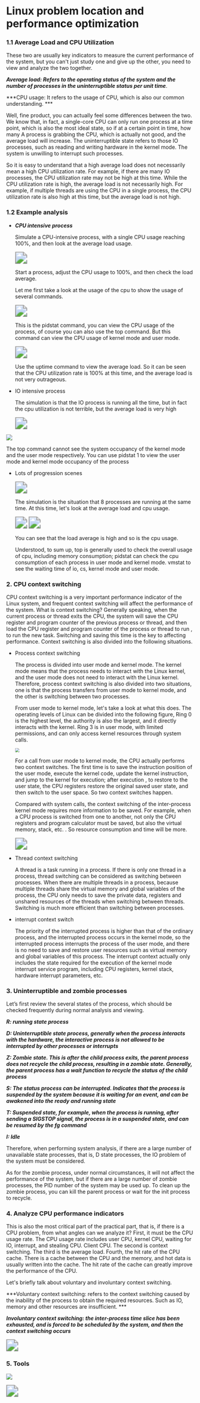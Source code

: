 # Linux problem location and performance optimization


### 1.1 Average Load and CPU Utilization

These two are usually key indicators to measure the current performance of the system, but you can't just study one and give up the other, you need to view and analyze the two together.

***Average load: Refers to the operating status of the system and the number of processes in the uninterruptible status per unit time***.

***CPU usage: It refers to the usage of CPU, which is also our common understanding. ***

Well, fine product, you can actually feel some differences between the two. We know that, in fact, a single-core CPU can only run one process at a time point, which is also the most ideal state, so if at a certain point in time, how many A process is grabbing the CPU, which is actually not good, and the average load will increase. The uninterruptible state refers to those IO processes, such as reading and writing hardware in the kernel mode. The system is unwilling to interrupt such processes.

So it is easy to understand that a high average load does not necessarily mean a high CPU utilization rate. For example, if there are many IO processes, the CPU utilization rate may not be high at this time. While the CPU utilization rate is high, the average load is not necessarily high. For example, if multiple threads are using the CPU in a single process, the CPU utilization rate is also high at this time, but the average load is not high.

### 1.2 Example analysis

- ***CPU intensive process***

   Simulate a CPU-intensive process, with a single CPU usage reaching 100%, and then look at the average load usage.

   <img src="https://cdn.jsdelivr.net/gh/yeliansong/github-blog-PIC/blog-images/0081Kckwgy1glcusv6mvdj30vc01w3zs.jpg" style="zoom:200%;" />

   Start a process, adjust the CPU usage to 100%, and then check the load average.

   Let me first take a look at the usage of the cpu to show the usage of several commands.

   <img src="https://cdn.jsdelivr.net/gh/yeliansong/github-blog-PIC/blog-images/0081Kckwgy1glcv0cige9j310q0aiwmi.jpg" style="zoom:200%;" />

   This is the pidstat command, you can view the CPU usage of the process, of course you can also use the top command. But this command can view the CPU usage of kernel mode and user mode.

   <img src="https://cdn.jsdelivr.net/gh/yeliansong/github-blog-PIC/blog-images/0081Kckwgy1glcv1ul6qcj30so03eab8.jpg" style="zoom:200%;" />

   Use the uptime command to view the average load. So it can be seen that the CPU utilization rate is 100% at this time, and the average load is not very outrageous.

- IO intensive process

   The simulation is that the IO process is running all the time, but in fact the cpu utilization is not terrible, but the average load is very high

   <img src="https://cdn.jsdelivr.net/gh/yeliansong/github-blog-PIC/blog-images/0081Kckwgy1glcv9jqrnsj30tk03ita3.jpg" style="zoom:200%;" />

<img src="https://cdn.jsdelivr.net/gh/yeliansong/github-blog-PIC/blog-images/0081Kckwgy1glcva32ho1j310402odht.jpg" style="zoom:100%;" />

 The top command cannot see the system occupancy of the kernel mode and the user mode respectively. You can use pidstat 1 to view the user mode and kernel mode occupancy of the process

- Lots of progression scenes

   <img src="https://cdn.jsdelivr.net/gh/yeliansong/github-blog-PIC/blog-images/0081Kckwgy1glcvctr4avj30uk02gq4c.jpg" style="zoom:200%;" />

   The simulation is the situation that 8 processes are running at the same time. At this time, let's look at the average load and cpu usage.

   <img src="https://cdn.jsdelivr.net/gh/yeliansong/github-blog-PIC/blog-images/0081Kckwgy1glcvf9zo9nj30ta03wgn4.jpg" style="zoom:200%;" />

   <img src="https://cdn.jsdelivr.net/gh/yeliansong/github-blog-PIC/blog-images/0081Kckwgy1glcvflkw1rj310o0820zr.jpg" style="zoom:200%;" />

   You can see that the load average is high and so is the cpu usage.

   Understood, to sum up, top is generally used to check the overall usage of cpu, including memory consumption; pidstat can check the cpu consumption of each process in user mode and kernel mode. vmstat to see the waiting time of io, cs, kernel mode and user mode.

### 2. CPU context switching

CPU context switching is a very important performance indicator of the Linux system, and frequent context switching will affect the performance of the system. What is context switching? Generally speaking, when the current process or thread exits the CPU, the system will save the CPU register and program counter of the previous process or thread, and then load the CPU register and program counter of the process or thread to run , to run the new task. Switching and saving this time is the key to affecting performance. Context switching is also divided into the following situations.

- Process context switching

   The process is divided into user mode and kernel mode. The kernel mode means that the process needs to interact with the Linux kernel, and the user mode does not need to interact with the Linux kernel. Therefore, process context switching is also divided into two situations, one is that the process transfers from user mode to kernel mode, and the other is switching between two processes.

   From user mode to kernel mode, let's take a look at what this does. The operating levels of Linux can be divided into the following figure, Ring 0 is the highest level, the authority is also the largest, and it directly interacts with the kernel. Ring 3 is in user mode, with limited permissions, and can only access kernel resources through system calls.

   <img src="https://cdn.jsdelivr.net/gh/yeliansong/github-blog-PIC/blog-images/0081Kckwgy1glczklk45tj30m20j477t.jpg" style="zoom: 67%;" />

   For a call from user mode to kernel mode, the CPU actually performs two context switches. The first time is to save the instruction position of the user mode, execute the kernel code, update the kernel instruction, and jump to the kernel for execution; after execution , to restore to the user state, the CPU registers restore the original saved user state, and then switch to the user space. So two context switches happen.

   Compared with system calls, the context switching of the inter-process kernel mode requires more information to be saved. For example, when a CPU process is switched from one to another, not only the CPU registers and program calculator must be saved, but also the virtual memory, stack, etc. . So resource consumption and time will be more.

   <img src="https://cdn.jsdelivr.net/gh/yeliansong/github-blog-PIC/blog-images/0081Kckwgy1glczr1jr93j30y006m3z9.jpg" style="zoom:200%;" />

- Thread context switching

   A thread is a task running in a process. If there is only one thread in a process, thread switching can be considered as switching between processes. When there are multiple threads in a process, because multiple threads share the virtual memory and global variables of the process, the CPU only needs to save the private data, registers and unshared resources of the threads when switching between threads. Switching is much more efficient than switching between processes.

- interrupt context switch

   The priority of the interrupted process is higher than that of the ordinary process, and the interrupted process occurs in the kernel mode, so the interrupted process interrupts the process of the user mode, and there is no need to save and restore user resources such as virtual memory and global variables of this process. The interrupt context actually only includes the state required for the execution of the kernel mode interrupt service program, including CPU registers, kernel stack, hardware interrupt parameters, etc.

### 3. Uninterruptible and zombie processes

Let’s first review the several states of the process, which should be checked frequently during normal analysis and viewing.

***R: running state process***

***D: Uninterruptible state process, generally when the process interacts with the hardware, the interactive process is not allowed to be interrupted by other processes or interrupts***

***Z: Zombie state. This is after the child process exits, the parent process does not recycle the child process, resulting in a zombie state. Generally, the parent process has a wait function to recycle the status of the child process***

***S: The status process can be interrupted. Indicates that the process is suspended by the system because it is waiting for an event, and can be awakened into the ready and running state***

***T: Suspended state, for example, when the process is running, after sending a SIGSTOP signal, the process is in a suspended state, and can be resumed by the fg command***

***I: Idle***

Therefore, when performing system analysis, if there are a large number of unavailable state processes, that is, D state processes, the IO problem of the system must be considered.

As for the zombie process, under normal circumstances, it will not affect the performance of the system, but if there are a large number of zombie processes, the PID number of the system may be used up. To clean up the zombie process, you can kill the parent process or wait for the init process to recycle.

### 4. Analyze CPU performance indicators

This is also the most critical part of the practical part, that is, if there is a CPU problem, from what angles can we analyze it? First, it must be the CPU usage rate. The CPU usage rate includes user CPU, kernel CPU, waiting for IO, interrupt, and stealing CPU. Client CPU. The second is context switching. The third is the average load. Fourth, the hit rate of the CPU cache. There is a cache between the CPU and the memory, and hot data is usually written into the cache. The hit rate of the cache can greatly improve the performance of the CPU.

Let's briefly talk about voluntary and involuntary context switching.

***Voluntary context switching: refers to the context switching caused by the inability of the process to obtain the required resources. Such as IO, memory and other resources are insufficient. ***

***Involuntary context switching: the inter-process time slice has been exhausted, and is forced to be scheduled by the system, and then the context switching occurs***

<img src="https://cdn.jsdelivr.net/gh/yeliansong/github-blog-PIC/blog-images/0081Kckwgy1gld2oxrf6dj31100rmdi9.jpg" style="zoom:200%;" />



### 5. Tools

![](https://cdn.jsdelivr.net/gh/yeliansong/github-blog-PIC/blog-images/0081Kckwgy1gld2z4enlhj30ul0u0n7x.jpg)



<img src="https://cdn.jsdelivr.net/gh/yeliansong/github-blog-PIC/blog-images/0081Kckwgy1gld2zqvozqj30rs0yitjx.jpg" style="zoom:200%;" />
